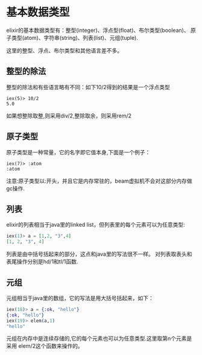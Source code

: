 # 基本数据类型
elixir的基本数据类型有：整型(integer)、浮点型(float)、布尔类型(boolean)、
原子类型(atom)、字符串(string)、列表(list)、元组(tuple).

这里的整型、浮点、布尔类型和其他语言差不多。

## 整型的除法
整型的除法和有些语言略有不同：如下10/2得到的结果是一个浮点类型
```
iex(5)> 10/2
5.0
```
如果想整除取整,则采用div/2,整除取余，则采用rem/2

## 原子类型
原子类型是一种常量，它的名字即它值本身,下面是一个例子：
```
iex(7)> :atom
:atom
```
注意:原子类型以:开头，并且它是内存常驻的，beam虚拟机不会对这部分内存做gc操作.

## 列表
elixir的列表相当于java里的linked list，但列表里的每个元素可以为任意类型:
```elixir
iex(1)> a = [1,2, "3",4]
[1, 2, "3", 4]
```
列表是由中括号括起来的部分，这点和java里的写法很不一样。
对列表取表头和表尾操作分别是hd/1和tl/1函数.

## 元组
元组相当于java里的数组，它的写法是用大括号括起来，如下：
```elixir
iex(18)> a = {:ok, "hello"}
{:ok, "hello"}
iex(19)> elem(a,1)
"hello"
```
元组在内存中是连续存储的,它的每个元素也可以为任意类型.这里取第n个元素是采用
elem/2这个函数来操作的。
